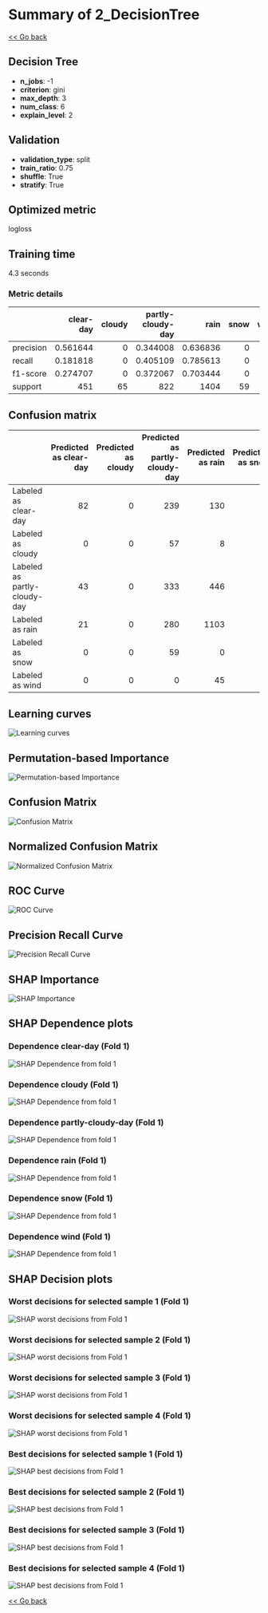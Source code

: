 # Summary of 2_DecisionTree

[<< Go back](../README.md)


## Decision Tree
- **n_jobs**: -1
- **criterion**: gini
- **max_depth**: 3
- **num_class**: 6
- **explain_level**: 2

## Validation
 - **validation_type**: split
 - **train_ratio**: 0.75
 - **shuffle**: True
 - **stratify**: True

## Optimized metric
logloss

## Training time

4.3 seconds

### Metric details
|           |   clear-day |   cloudy |   partly-cloudy-day |        rain |   snow |   wind |   accuracy |   macro avg |   weighted avg |   logloss |
|:----------|------------:|---------:|--------------------:|------------:|-------:|-------:|-----------:|------------:|---------------:|----------:|
| precision |    0.561644 |        0 |            0.344008 |    0.636836 |      0 |      0 |    0.53338 |    0.257081 |       0.502528 |   1.04184 |
| recall    |    0.181818 |        0 |            0.405109 |    0.785613 |      0 |      0 |    0.53338 |    0.228757 |       0.53338  |   1.04184 |
| f1-score  |    0.274707 |        0 |            0.372067 |    0.703444 |      0 |      0 |    0.53338 |    0.225036 |       0.498021 |   1.04184 |
| support   |  451        |       65 |          822        | 1404        |     59 |     45 |    0.53338 | 2846        |    2846        |   1.04184 |


## Confusion matrix
|                              |   Predicted as clear-day |   Predicted as cloudy |   Predicted as partly-cloudy-day |   Predicted as rain |   Predicted as snow |   Predicted as wind |
|:-----------------------------|-------------------------:|----------------------:|---------------------------------:|--------------------:|--------------------:|--------------------:|
| Labeled as clear-day         |                       82 |                     0 |                              239 |                 130 |                   0 |                   0 |
| Labeled as cloudy            |                        0 |                     0 |                               57 |                   8 |                   0 |                   0 |
| Labeled as partly-cloudy-day |                       43 |                     0 |                              333 |                 446 |                   0 |                   0 |
| Labeled as rain              |                       21 |                     0 |                              280 |                1103 |                   0 |                   0 |
| Labeled as snow              |                        0 |                     0 |                               59 |                   0 |                   0 |                   0 |
| Labeled as wind              |                        0 |                     0 |                                0 |                  45 |                   0 |                   0 |

## Learning curves
![Learning curves](learning_curves.png)

## Permutation-based Importance
![Permutation-based Importance](permutation_importance.png)
## Confusion Matrix

![Confusion Matrix](confusion_matrix.png)


## Normalized Confusion Matrix

![Normalized Confusion Matrix](confusion_matrix_normalized.png)


## ROC Curve

![ROC Curve](roc_curve.png)


## Precision Recall Curve

![Precision Recall Curve](precision_recall_curve.png)



## SHAP Importance
![SHAP Importance](shap_importance.png)

## SHAP Dependence plots

### Dependence clear-day (Fold 1)
![SHAP Dependence from fold 1](learner_fold_0_shap_dependence_class_clear-day.png)
### Dependence cloudy (Fold 1)
![SHAP Dependence from fold 1](learner_fold_0_shap_dependence_class_cloudy.png)
### Dependence partly-cloudy-day (Fold 1)
![SHAP Dependence from fold 1](learner_fold_0_shap_dependence_class_partly-cloudy-day.png)
### Dependence rain (Fold 1)
![SHAP Dependence from fold 1](learner_fold_0_shap_dependence_class_rain.png)
### Dependence snow (Fold 1)
![SHAP Dependence from fold 1](learner_fold_0_shap_dependence_class_snow.png)
### Dependence wind (Fold 1)
![SHAP Dependence from fold 1](learner_fold_0_shap_dependence_class_wind.png)

## SHAP Decision plots

### Worst decisions for selected sample 1 (Fold 1)
![SHAP worst decisions from Fold 1](learner_fold_0_sample_0_worst_decisions.png)
### Worst decisions for selected sample 2 (Fold 1)
![SHAP worst decisions from Fold 1](learner_fold_0_sample_1_worst_decisions.png)
### Worst decisions for selected sample 3 (Fold 1)
![SHAP worst decisions from Fold 1](learner_fold_0_sample_2_worst_decisions.png)
### Worst decisions for selected sample 4 (Fold 1)
![SHAP worst decisions from Fold 1](learner_fold_0_sample_3_worst_decisions.png)
### Best decisions for selected sample 1 (Fold 1)
![SHAP best decisions from Fold 1](learner_fold_0_sample_0_best_decisions.png)
### Best decisions for selected sample 2 (Fold 1)
![SHAP best decisions from Fold 1](learner_fold_0_sample_1_best_decisions.png)
### Best decisions for selected sample 3 (Fold 1)
![SHAP best decisions from Fold 1](learner_fold_0_sample_2_best_decisions.png)
### Best decisions for selected sample 4 (Fold 1)
![SHAP best decisions from Fold 1](learner_fold_0_sample_3_best_decisions.png)

[<< Go back](../README.md)
